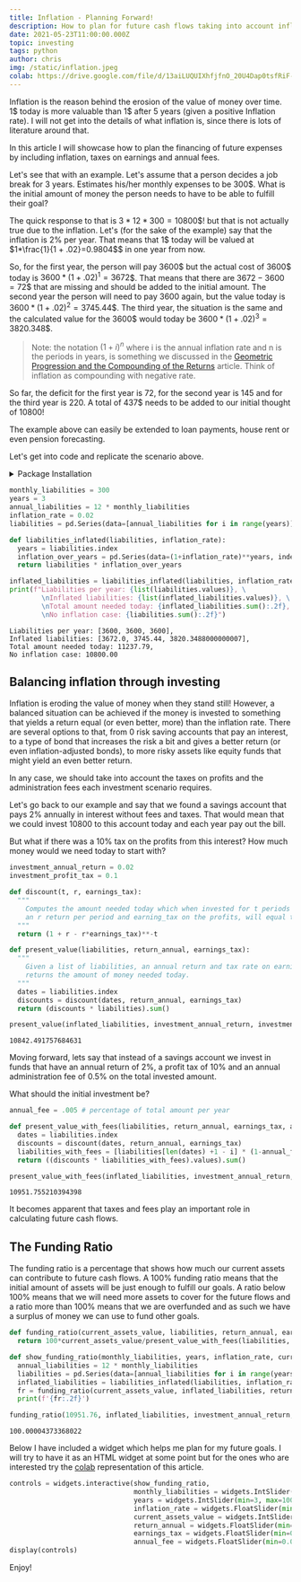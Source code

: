 ```yaml
---
title: Inflation - Planning Forward!
description: How to plan for future cash flows taking into account inflation, taxes and fees.
date: 2021-05-23T11:00:00.000Z
topic: investing
tags: python
author: chris
img: /static/inflation.jpeg
colab: https://drive.google.com/file/d/13aiLUQUIXhfjfnO_20U4Dap0tsfRiF-B/view?usp=sharing
---
```


Inflation is the reason behind the erosion of the value of money over time. 1\$ today is more valuable than 1\$ after 5 years (given a positive Inflation rate). I will not get into the details of what inflation is, since there is lots of literature around that.

In this article I will showcase how to plan the financing of future expenses by including inflation, taxes on earnings and annual fees.

Let's see that with an example. Let's assume that a person decides a job break for 3 years. Estimates his/her monthly expenses to be 300\$. What is the initial amount of money the person needs to have to be able to fulfill their goal?

The quick response to that is $3 * 12 * 300 = 10800$\$! but that is not actually true due to the inflation. Let's (for the sake of the example) say that the inflation is 2% per year. That means that 1\$ today will be valued at $1*\frac{1}{1 + .02}=0.9804$\$ in one year from now.

So, for the first year, the person will pay 3600\$ but the actual cost of 3600\$ today is $3600*(1+.02)^1 =3672$\$. That means that there are $3672-3600=72$\$ that are missing and should be added to the initial amount. The second year the person will need to pay 3600 again, but the value today is $3600*(1+.02)^2=3745.44$\$. The third year, the situation is the same and the calculated value for the 3600\$ would today be $3600*(1+.02)^3=3820.348$\$.

> Note: the notation $(1+i)^n$ where i is the annual inflation rate and n is the periods in years, is something we discussed in the [Geometric Progression and the Compounding of the Returns](/post/geometric-progression-and-compounding-of-returns) article. Think of inflation as compounding with negative rate.

So far, the deficit for the first year is 72, for the second year is 145 and for the third year is 220. A total of 437\$ needs to be added to our initial thought of 10800!

The example above can easily be extended to loan payments, house rent or even pension forecasting.

Let's get into code and replicate the scenario above.

<details><summary>Package Installation</summary>
<p>

```python
%%capture
import pandas as pd
import numpy as np
import ipywidgets as widgets
from IPython.display import display
%matplotlib inline
```

</p>
</details>

```python
monthly_liabilities = 300
years = 3
annual_liabilities = 12 * monthly_liabilities
inflation_rate = 0.02
liabilities = pd.Series(data=[annual_liabilities for i in range(years)], index=[i+1 for i in range(years)])

def liabilities_inflated(liabilities, inflation_rate):
  years = liabilities.index
  inflation_over_years = pd.Series(data=(1+inflation_rate)**years, index=years)
  return liabilities * inflation_over_years

inflated_liabilities = liabilities_inflated(liabilities, inflation_rate)
print(f"Liabilities per year: {list(liabilities.values)}, \
        \nInflated liabilities: {list(inflated_liabilities.values)}, \
        \nTotal amount needed today: {inflated_liabilities.sum():.2f}, \
        \nNo inflation case: {liabilities.sum():.2f}")
```
    Liabilities per year: [3600, 3600, 3600],         
    Inflated liabilities: [3672.0, 3745.44, 3820.3488000000007],         
    Total amount needed today: 11237.79,         
    No inflation case: 10800.00


## Balancing inflation through investing

Inflation is eroding the value of money when they stand still! However, a balanced situation can be achieved if the money is invested to something that yields a return equal (or even better, more) than the inflation rate. There are several options to that, from 0 risk saving accounts that pay an interest, to a type of bond that increases the risk a bit and gives a better return (or even inflation-adjusted bonds), to more risky assets like equity funds that might yield an even better return.

In any case, we should take into account the taxes on profits and the administration fees each investment scenario requires.

Let's go back to our example and say that we found a savings account that pays 2% annually in interest without fees and taxes. That would mean that we could invest 10800 to this account today and each year pay out the bill.

But what if there was a 10% tax on the profits from this interest? How much money would we need today to start with?

```python
investment_annual_return = 0.02
investment_profit_tax = 0.1
```

```python
def discount(t, r, earnings_tax):
  """
    Computes the amount needed today which when invested for t periods with
    an r return per period and earning_tax on the profits, will equal to 1$  
  """
  return (1 + r - r*earnings_tax)**-t 

def present_value(liabilities, return_annual, earnings_tax):
  """
    Given a list of liabilities, an annual return and tax rate on earnings,
    returns the amount of money needed today.
  """
  dates = liabilities.index
  discounts = discount(dates, return_annual, earnings_tax)
  return (discounts * liabilities).sum()
```

```python
present_value(inflated_liabilities, investment_annual_return, investment_profit_tax)
```
    10842.491757684631


Moving forward, lets say that instead of a savings account we invest in funds that have an annual return of 2%, a profit tax of 10% and an annual administration fee of 0.5% on the total invested amount.

What should the initial investment be?

```python
annual_fee = .005 # percentage of total amount per year
```

```python
def present_value_with_fees(liabilities, return_annual, earnings_tax, annual_fee):
  dates = liabilities.index
  discounts = discount(dates, return_annual, earnings_tax)
  liabilities_with_fees = [liabilities[len(dates) +1 - i] * (1-annual_fee)**-i for i in list(dates)[::-1]]
  return ((discounts * liabilities_with_fees).values).sum()
```

```python
present_value_with_fees(inflated_liabilities, investment_annual_return, investment_profit_tax, annual_fee)
```
    10951.755210394398

It becomes apparent that taxes and fees play an important role in calculating future cash flows.

## The Funding Ratio

The funding ratio is a percentage that shows how much our current assets can contribute to future cash flows. A 100% funding ratio means that the initial amount of assets will be just enough to fulfill our goals. A ratio below 100% means that we will need more assets to cover for the future flows and a ratio more than 100% means that we are overfunded and as such we have a surplus of money we can use to fund other goals.


```python
def funding_ratio(current_assets_value, liabilities, return_annual, earnings_tax, annual_fee):
  return 100*current_assets_value/present_value_with_fees(liabilities, return_annual, earnings_tax, annual_fee)

def show_funding_ratio(monthly_liabilities, years, inflation_rate, current_assets_value, return_annual, earnings_tax, annual_fee):
  annual_liabilities = 12 * monthly_liabilities
  liabilities = pd.Series(data=[annual_liabilities for i in range(years)], index=[i+1 for i in range(years)])
  inflated_liabilities = liabilities_inflated(liabilities, inflation_rate)
  fr = funding_ratio(current_assets_value, inflated_liabilities, return_annual, earnings_tax, annual_fee)
  print(f'{fr:.2f}')
```

```python
funding_ratio(10951.76, inflated_liabilities, investment_annual_return, investment_profit_tax, annual_fee)
```
    100.00004373368022


Below I have included a widget which helps me plan for my future goals. I will try to have it as an HTML widget at some point but for the ones who are interested try the [colab](https://drive.google.com/file/d/13aiLUQUIXhfjfnO_20U4Dap0tsfRiF-B/view?usp=sharing) representation of this article. 

```python
controls = widgets.interactive(show_funding_ratio,
                               monthly_liabilities = widgets.IntSlider(min=100, max=100000, step=100, value=300),
                               years = widgets.IntSlider(min=3, max=100, step=1, value=3),
                               inflation_rate = widgets.FloatSlider(min=0.01, max=0.3, step=.01, value=.02),
                               current_assets_value = widgets.IntSlider(min=10000, max=30000000, step=1000, value=10800),
                               return_annual = widgets.FloatSlider(min=0.01, max=0.2, step=.01, value=.08),
                               earnings_tax = widgets.FloatSlider(min=0.1, max=.5, step=.02, value=.3),
                               annual_fee = widgets.FloatSlider(min=0.01, max=.05, step=.01, value=.03))
display(controls)
```

Enjoy!